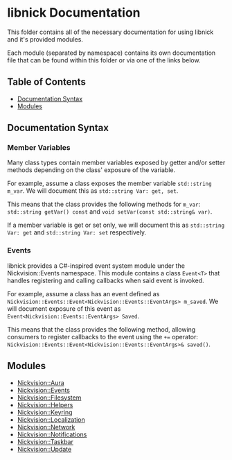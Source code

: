 # libnick Documentation

This folder contains all of the necessary documentation for using libnick and it's provided modules.

Each module (separated by namespace) contains its own documentation file that can be found within this folder or via one of the links below.

## Table of Contents
- [Documentation Syntax](#documentationsyntax)
- [Modules](#modules)

## Documentation Syntax

### Member Variables
Many class types contain member variables exposed by getter and/or setter methods depending on the class' exposure of the variable. 

For example, assume a class exposes the member variable `std::string m_var`. We will document this as `std::string Var: get, set`. 

This means that the class provides the following methods for `m_var`: `std::string getVar() const` and `void setVar(const std::string& var)`.

If a member variable is get or set only, we will document this as `std::string Var: get` and `std::string Var: set` respectively. 

### Events
libnick provides a C#-inspired event system module under the Nickvision::Events namespace. This module contains a class `Event<T>` that handles registering and calling callbacks when said event is invoked.

For example, assume a class has an event defined as `Nickvision::Events::Event<Nickvision::Events::EventArgs> m_saved`. We will document exposure of this event as `Event<Nickvision::Events::EventArgs> Saved`.

This means that the class provides the following method, allowing consumers to register callbacks to the event using the `+=` operator: `Nickvision::Events::Event<Nickvision::Events::EventArgs>& saved()`.

## Modules
- [Nickvision::Aura](aura.md)
- [Nickvision::Events](events.md)
- [Nickvision::Filesystem](filesystem.md)
- [Nickvision::Helpers](helpers.md)
- [Nickvision::Keyring](keyring.md)
- [Nickvision::Localization](localization.md)
- [Nickvision::Network](network.md)
- [Nickvision::Notifications](notifications.md)
- [Nickvision::Taskbar](taskbar.md)
- [Nickvision::Update](update.md)